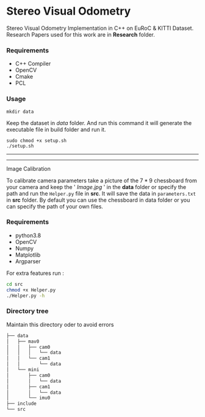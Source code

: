 # Stereo Visual Odometry

Stereo Visual Odometry Implementation in C++ on EuRoC & KITTI Dataset.
Research Papers used for this work are in **Research** folder.

### Requirements
- C++ Compiler
- OpenCV
- Cmake
- PCL

### Usage

```
mkdir data
```

Keep the dataset in *data* folder. And run this command it will generate the executable file in build folder and run it.

```
sudo chmod +x setup.sh
./setup.sh
```

---

---

Image Calibration

To calibrate camera parameters  take a picture of the  $7*9$ chessboard from your camera and keep the  ' *Image.jpg* ' in the **data** folder or specify the path  and run the `Helper.py` file in **src**. It will save the data in `parameters.txt` in **src** folder. By default you can use the chessboard in data folder or you can specify the path of your own files.

### Requirements
- python3.8
- OpenCV
- Numpy
- Matplotlib
- Argparser

For extra features run :
```bash
cd src
chmod +x Helper.py
./Helper.py -h
```
### Directory tree
Maintain this directory oder to avoid errors
```bash
├── data
│   ├── mav0
│   │   ├── cam0
│   │   │   └── data
│   │   └── cam1
│   │       └── data
│   └── mini
│       ├── cam0
│       │   └── data
│       ├── cam1
│       │   └── data
│       └── imu0
├── include
└── src
```
